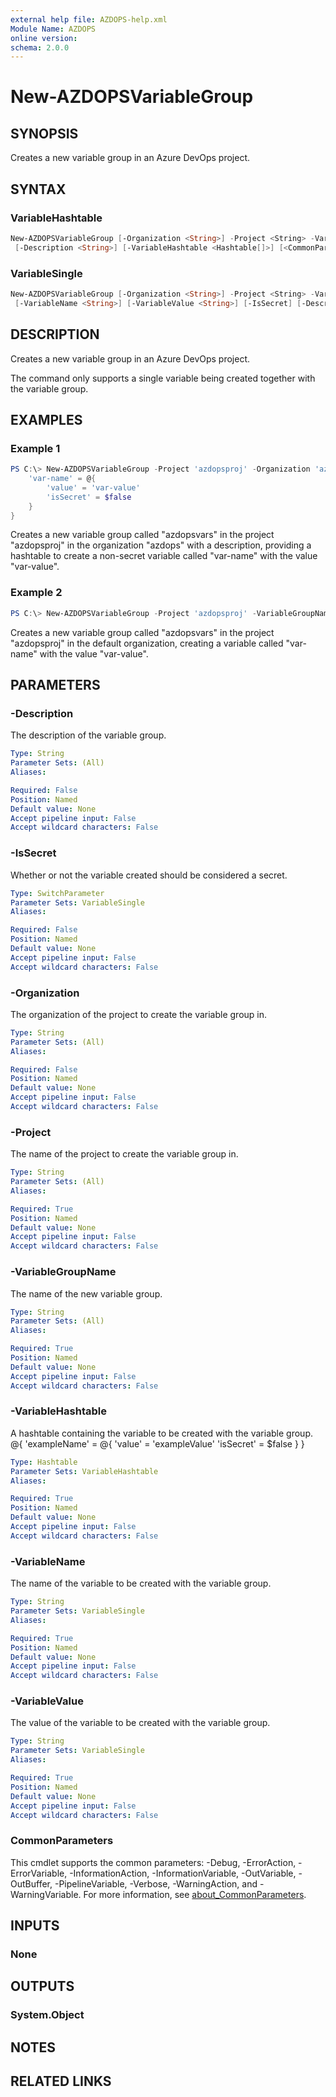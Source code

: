 ```yaml
---
external help file: AZDOPS-help.xml
Module Name: AZDOPS
online version:
schema: 2.0.0
---
```


# New-AZDOPSVariableGroup

## SYNOPSIS

Creates a new variable group in an Azure DevOps project.

## SYNTAX

### VariableHashtable

```powershell
New-AZDOPSVariableGroup [-Organization <String>] -Project <String> -VariableGroupName <String>
 [-Description <String>] [-VariableHashtable <Hashtable[]>] [<CommonParameters>]
```

### VariableSingle

```powershell
New-AZDOPSVariableGroup [-Organization <String>] -Project <String> -VariableGroupName <String>
 [-VariableName <String>] [-VariableValue <String>] [-IsSecret] [-Description <String>] [<CommonParameters>]
```

## DESCRIPTION

Creates a new variable group in an Azure DevOps project.

The command only supports a single variable being created together with the variable group.

## EXAMPLES

### Example 1

```powershell
PS C:\> New-AZDOPSVariableGroup -Project 'azdopsproj' -Organization 'azdops' -VariableGroupName 'azdopsvars' -Description 'vargroup example' -VariableHashtable @{
    'var-name' = @{
        'value' = 'var-value'
        'isSecret' = $false
    }
}
```

Creates a new variable group called "azdopsvars" in the project "azdopsproj" in the organization "azdops" with a description, providing a hashtable to create a non-secret variable called "var-name" with the value "var-value".

### Example 2

```powershell
PS C:\> New-AZDOPSVariableGroup -Project 'azdopsproj' -VariableGroupName 'azdopsvars' -VariableName 'var-name' -VariableValue 'var-value'
```

Creates a new variable group called "azdopsvars" in the project "azdopsproj" in the default organization, creating a variable called "var-name" with the value "var-value".

## PARAMETERS

### -Description

The description of the variable group.

```yaml
Type: String
Parameter Sets: (All)
Aliases:

Required: False
Position: Named
Default value: None
Accept pipeline input: False
Accept wildcard characters: False
```

### -IsSecret

Whether or not the variable created should be considered a secret.

```yaml
Type: SwitchParameter
Parameter Sets: VariableSingle
Aliases:

Required: False
Position: Named
Default value: None
Accept pipeline input: False
Accept wildcard characters: False
```

### -Organization

The organization of the project to create the variable group in.

```yaml
Type: String
Parameter Sets: (All)
Aliases:

Required: False
Position: Named
Default value: None
Accept pipeline input: False
Accept wildcard characters: False
```

### -Project

The name of the project to create the variable group in.

```yaml
Type: String
Parameter Sets: (All)
Aliases:

Required: True
Position: Named
Default value: None
Accept pipeline input: False
Accept wildcard characters: False
```

### -VariableGroupName

The name of the new variable group.

```yaml
Type: String
Parameter Sets: (All)
Aliases:

Required: True
Position: Named
Default value: None
Accept pipeline input: False
Accept wildcard characters: False
```

### -VariableHashtable

A hashtable containing the variable to be created with the variable group.
@{
    'exampleName' = @{
        'value' = 'exampleValue'
        'isSecret' = $false
    }
}

```yaml
Type: Hashtable
Parameter Sets: VariableHashtable
Aliases:

Required: True
Position: Named
Default value: None
Accept pipeline input: False
Accept wildcard characters: False
```

### -VariableName

The name of the variable to be created with the variable group.

```yaml
Type: String
Parameter Sets: VariableSingle
Aliases:

Required: True
Position: Named
Default value: None
Accept pipeline input: False
Accept wildcard characters: False
```

### -VariableValue

The value of the variable to be created with the variable group.

```yaml
Type: String
Parameter Sets: VariableSingle
Aliases:

Required: True
Position: Named
Default value: None
Accept pipeline input: False
Accept wildcard characters: False
```

### CommonParameters

This cmdlet supports the common parameters: -Debug, -ErrorAction, -ErrorVariable, -InformationAction, -InformationVariable, -OutVariable, -OutBuffer, -PipelineVariable, -Verbose, -WarningAction, and -WarningVariable. For more information, see [about_CommonParameters](http://go.microsoft.com/fwlink/?LinkID=113216).

## INPUTS

### None

## OUTPUTS

### System.Object

## NOTES

## RELATED LINKS
